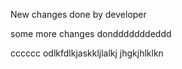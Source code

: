 New changes done by developer

some more changes dondddddddeddd


cccccc
odlkfdlkjaskkljlalkj
jhgkjhlklkn
